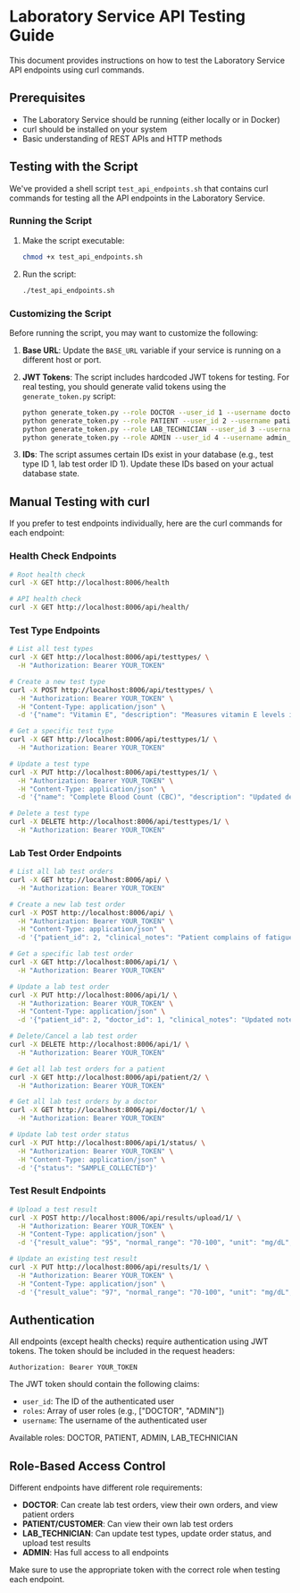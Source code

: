 # Laboratory Service API Testing Guide

This document provides instructions on how to test the Laboratory Service API endpoints using curl commands.

## Prerequisites

- The Laboratory Service should be running (either locally or in Docker)
- curl should be installed on your system
- Basic understanding of REST APIs and HTTP methods

## Testing with the Script

We've provided a shell script `test_api_endpoints.sh` that contains curl commands for testing all the API endpoints in the Laboratory Service.

### Running the Script

1. Make the script executable:
   ```bash
   chmod +x test_api_endpoints.sh
   ```

2. Run the script:
   ```bash
   ./test_api_endpoints.sh
   ```

### Customizing the Script

Before running the script, you may want to customize the following:

1. **Base URL**: Update the `BASE_URL` variable if your service is running on a different host or port.

2. **JWT Tokens**: The script includes hardcoded JWT tokens for testing. For real testing, you should generate valid tokens using the `generate_token.py` script:
   ```bash
   python generate_token.py --role DOCTOR --user_id 1 --username doctor_user
   python generate_token.py --role PATIENT --user_id 2 --username patient_user
   python generate_token.py --role LAB_TECHNICIAN --user_id 3 --username lab_tech_user
   python generate_token.py --role ADMIN --user_id 4 --username admin_user
   ```

3. **IDs**: The script assumes certain IDs exist in your database (e.g., test type ID 1, lab test order ID 1). Update these IDs based on your actual database state.

## Manual Testing with curl

If you prefer to test endpoints individually, here are the curl commands for each endpoint:

### Health Check Endpoints

```bash
# Root health check
curl -X GET http://localhost:8006/health

# API health check
curl -X GET http://localhost:8006/api/health/
```

### Test Type Endpoints

```bash
# List all test types
curl -X GET http://localhost:8006/api/testtypes/ \
  -H "Authorization: Bearer YOUR_TOKEN"

# Create a new test type
curl -X POST http://localhost:8006/api/testtypes/ \
  -H "Authorization: Bearer YOUR_TOKEN" \
  -H "Content-Type: application/json" \
  -d '{"name": "Vitamin E", "description": "Measures vitamin E levels in the blood", "cost": 55.00, "unit": "mg/L", "normal_range": "5.5-17.0"}'

# Get a specific test type
curl -X GET http://localhost:8006/api/testtypes/1/ \
  -H "Authorization: Bearer YOUR_TOKEN"

# Update a test type
curl -X PUT http://localhost:8006/api/testtypes/1/ \
  -H "Authorization: Bearer YOUR_TOKEN" \
  -H "Content-Type: application/json" \
  -d '{"name": "Complete Blood Count (CBC)", "description": "Updated description", "cost": 30.00, "unit": "various", "normal_range": "varies by component"}'

# Delete a test type
curl -X DELETE http://localhost:8006/api/testtypes/1/ \
  -H "Authorization: Bearer YOUR_TOKEN"
```

### Lab Test Order Endpoints

```bash
# List all lab test orders
curl -X GET http://localhost:8006/api/ \
  -H "Authorization: Bearer YOUR_TOKEN"

# Create a new lab test order
curl -X POST http://localhost:8006/api/ \
  -H "Authorization: Bearer YOUR_TOKEN" \
  -H "Content-Type: application/json" \
  -d '{"patient_id": 2, "clinical_notes": "Patient complains of fatigue", "urgency": "routine", "items": [{"test_type": 1}]}'

# Get a specific lab test order
curl -X GET http://localhost:8006/api/1/ \
  -H "Authorization: Bearer YOUR_TOKEN"

# Update a lab test order
curl -X PUT http://localhost:8006/api/1/ \
  -H "Authorization: Bearer YOUR_TOKEN" \
  -H "Content-Type: application/json" \
  -d '{"patient_id": 2, "doctor_id": 1, "clinical_notes": "Updated notes", "urgency": "urgent", "items": [{"test_type": 1}, {"test_type": 3}]}'

# Delete/Cancel a lab test order
curl -X DELETE http://localhost:8006/api/1/ \
  -H "Authorization: Bearer YOUR_TOKEN"

# Get all lab test orders for a patient
curl -X GET http://localhost:8006/api/patient/2/ \
  -H "Authorization: Bearer YOUR_TOKEN"

# Get all lab test orders by a doctor
curl -X GET http://localhost:8006/api/doctor/1/ \
  -H "Authorization: Bearer YOUR_TOKEN"

# Update lab test order status
curl -X PUT http://localhost:8006/api/1/status/ \
  -H "Authorization: Bearer YOUR_TOKEN" \
  -H "Content-Type: application/json" \
  -d '{"status": "SAMPLE_COLLECTED"}'
```

### Test Result Endpoints

```bash
# Upload a test result
curl -X POST http://localhost:8006/api/results/upload/1/ \
  -H "Authorization: Bearer YOUR_TOKEN" \
  -H "Content-Type: application/json" \
  -d '{"result_value": "95", "normal_range": "70-100", "unit": "mg/dL", "technician_notes": "Normal result"}'

# Update an existing test result
curl -X PUT http://localhost:8006/api/results/1/ \
  -H "Authorization: Bearer YOUR_TOKEN" \
  -H "Content-Type: application/json" \
  -d '{"result_value": "97", "normal_range": "70-100", "unit": "mg/dL", "technician_notes": "Updated notes"}'
```

## Authentication

All endpoints (except health checks) require authentication using JWT tokens. The token should be included in the request headers:

```
Authorization: Bearer YOUR_TOKEN
```

The JWT token should contain the following claims:
- `user_id`: The ID of the authenticated user
- `roles`: Array of user roles (e.g., ["DOCTOR", "ADMIN"])
- `username`: The username of the authenticated user

Available roles: DOCTOR, PATIENT, ADMIN, LAB_TECHNICIAN

## Role-Based Access Control

Different endpoints have different role requirements:

- **DOCTOR**: Can create lab test orders, view their own orders, and view patient orders
- **PATIENT/CUSTOMER**: Can view their own lab test orders
- **LAB_TECHNICIAN**: Can update test types, update order status, and upload test results
- **ADMIN**: Has full access to all endpoints

Make sure to use the appropriate token with the correct role when testing each endpoint.

